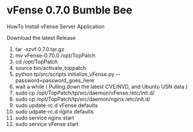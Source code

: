 vFense 0.7.0 Bumble Bee
==

HowTo Install vFense Server Application

Download the latest Release

1. tar -xzvf 0.7.0.tar.gz
2. mv vFense-0.70.0 /opt/TopPatch
3. cd /opt/TopPatch
4. source bin/activate_toppatch
5. python tp/src/scripts initialize_vFense.py --password=password_goes_here
6. wait a while ( Pulling down the latest CVE/NVD, and Ubuntu USN data )
7. sudo cp /opt/TopPatch/tp/src/daemon/vFense /etc/init.d/
8. sudo cp /opt/TopPatch/tp/src/daemon/nginx /etc/init.d/
9. sudo update-rc.d vFense defaults
10. sudo udpate-rc.d nginx defaults
11. sudo service nginx start
12. sudo service vFense start


